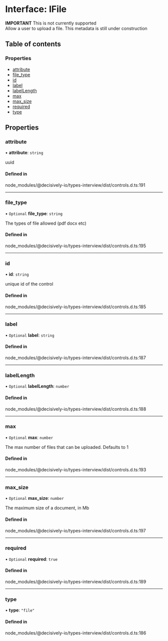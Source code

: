 # Interface: IFile

**IMPORTANT** This is not currently supported\
Allow a user to upload a file. This metadata is still under construction

## Table of contents

### Properties

- [attribute](../wiki/IFile#attribute)
- [file\_type](../wiki/IFile#file_type)
- [id](../wiki/IFile#id)
- [label](../wiki/IFile#label)
- [labelLength](../wiki/IFile#labellength)
- [max](../wiki/IFile#max)
- [max\_size](../wiki/IFile#max_size)
- [required](../wiki/IFile#required)
- [type](../wiki/IFile#type)

## Properties

### attribute

• **attribute**: `string`

uuid

#### Defined in

node_modules/@decisively-io/types-interview/dist/controls.d.ts:191

___

### file\_type

• `Optional` **file\_type**: `string`

The types of file allowed (pdf docx etc)

#### Defined in

node_modules/@decisively-io/types-interview/dist/controls.d.ts:195

___

### id

• **id**: `string`

unique id of the control

#### Defined in

node_modules/@decisively-io/types-interview/dist/controls.d.ts:185

___

### label

• `Optional` **label**: `string`

#### Defined in

node_modules/@decisively-io/types-interview/dist/controls.d.ts:187

___

### labelLength

• `Optional` **labelLength**: `number`

#### Defined in

node_modules/@decisively-io/types-interview/dist/controls.d.ts:188

___

### max

• `Optional` **max**: `number`

The max number of files that can be uploaded. Defaults to 1

#### Defined in

node_modules/@decisively-io/types-interview/dist/controls.d.ts:193

___

### max\_size

• `Optional` **max\_size**: `number`

The maximum size of a document, in Mb

#### Defined in

node_modules/@decisively-io/types-interview/dist/controls.d.ts:197

___

### required

• `Optional` **required**: ``true``

#### Defined in

node_modules/@decisively-io/types-interview/dist/controls.d.ts:189

___

### type

• **type**: ``"file"``

#### Defined in

node_modules/@decisively-io/types-interview/dist/controls.d.ts:186
